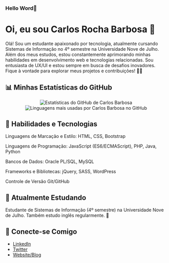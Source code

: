 ### Hello Word👋

# Oi, eu sou Carlos Rocha Barbosa 🚀

Olá! Sou um estudante apaixonado por tecnologia, atualmente cursando Sistemas de Informação no 4º semestre na Universidade Nove de Julho. Além dos meus estudos, estou constantemente aprimorando minhas habilidades em desenvolvimento web e tecnologias relacionadas. Sou entusiasta de UX/UI e estou sempre em busca de desafios inovadores. Fique à vontade para explorar meus projetos e contribuições! 🚀✨

## 📊 Minhas Estatísticas do GitHub

<div align="center">
  <img src="https://github-readme-stats.vercel.app/api?username=carlosrbarbosa&show_icons=true&theme=radical" alt="Estatísticas do GitHub de Carlos Barbosa" />
</div>

<div align="center">
  <img src="https://github-readme-stats.vercel.app/api/top-langs/?username=carlosrbarbosa&layout=compact&theme=radical" alt="Linguagens mais usadas por Carlos Barbosa no GitHub" />
</div>


## 💼 Habilidades e Tecnologias

Linguagens de Marcação e Estilo: HTML, CSS, Bootstrap

Linguagens de Programação: JavaScript (ES6/ECMAScript), PHP, Java, Python

Bancos de Dados: Oracle PL/SQL, MySQL

Frameworks e Bibliotecas: jQuery, SASS, WordPress

Controle de Versão Git/GitHub 

## 🌱 Atualmente Estudando

Estudante de Sistemas de Informação (4º semestre) na Universidade Nove de Julho. Também estudo inglês regularmente. 🚀

## 🔗 Conecte-se Comigo

- [LinkedIn](https://www.linkedin.com/in/carlosrbarbosa/)
- [Twitter](https://twitter.com/carlosrbarbosa)
- [Website/Blog](https://carlosrbarbosa.com)
